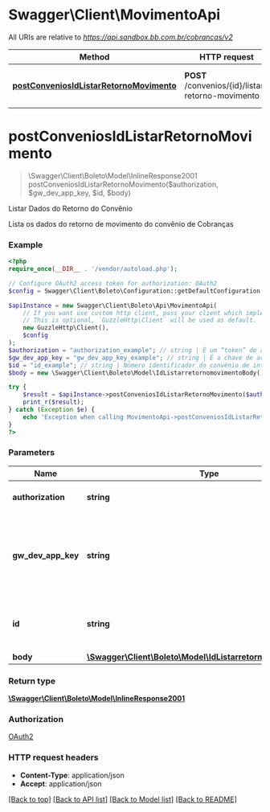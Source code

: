 # Swagger\Client\MovimentoApi

All URIs are relative to *https://api.sandbox.bb.com.br/cobrancas/v2*

Method | HTTP request | Description
------------- | ------------- | -------------
[**postConveniosIdListarRetornoMovimento**](MovimentoApi.md#postconveniosidlistarretornomovimento) | **POST** /convenios/{id}/listar-retorno-movimento | Listar Dados do Retorno do Convênio

# **postConveniosIdListarRetornoMovimento**
> \Swagger\Client\Boleto\Model\InlineResponse2001 postConveniosIdListarRetornoMovimento($authorization, $gw_dev_app_key, $id, $body)

Listar Dados do Retorno do Convênio

Lista os dados do retorno de movimento do convênio de Cobranças

### Example
```php
<?php
require_once(__DIR__ . '/vendor/autoload.php');

// Configure OAuth2 access token for authorization: OAuth2
$config = Swagger\Client\Boleto\Configuration::getDefaultConfiguration()->setAccessToken('YOUR_ACCESS_TOKEN');

$apiInstance = new Swagger\Client\Boleto\Api\MovimentoApi(
    // If you want use custom http client, pass your client which implements `GuzzleHttp\ClientInterface`.
    // This is optional, `GuzzleHttp\Client` will be used as default.
    new GuzzleHttp\Client(),
    $config
);
$authorization = "authorization_example"; // string | É um “token” de acesso fornecido pelo OAuth 2.0.Example: Bearer [ACCESS_TOKEN]
$gw_dev_app_key = "gw_dev_app_key_example"; // string | É a chave de acesso do aplicativo do desenvolvedor utilizada em produção, obtida no Portal do Desenvolvedor. Essa chave será usada para identificação do aplicativo.Para os testes em ambiente de homologação, trocar por gw-app-key. Ex: 0021239456d80136bebf005056891bed. CAMPO OBRIGATÓRIO.
$id = "id_example"; // string | Número identificador do convênio de intercambio de dados em meio eletrônico, pelo qual serão fornecidos os dados dos títulos de um ou mais serviços de cobrança contratados.
$body = new \Swagger\Client\Boleto\Model\IdListarretornomovimentoBody(); // \Swagger\Client\Boleto\Model\IdListarretornomovimentoBody |

try {
    $result = $apiInstance->postConveniosIdListarRetornoMovimento($authorization, $gw_dev_app_key, $id, $body);
    print_r($result);
} catch (Exception $e) {
    echo 'Exception when calling MovimentoApi->postConveniosIdListarRetornoMovimento: ', $e->getMessage(), PHP_EOL;
}
?>
```

### Parameters

Name | Type | Description  | Notes
------------- | ------------- | ------------- | -------------
 **authorization** | **string**| É um “token” de acesso fornecido pelo OAuth 2.0.Example: Bearer [ACCESS_TOKEN] |
 **gw_dev_app_key** | **string**| É a chave de acesso do aplicativo do desenvolvedor utilizada em produção, obtida no Portal do Desenvolvedor. Essa chave será usada para identificação do aplicativo.Para os testes em ambiente de homologação, trocar por gw-app-key. Ex: 0021239456d80136bebf005056891bed. CAMPO OBRIGATÓRIO. |
 **id** | **string**| Número identificador do convênio de intercambio de dados em meio eletrônico, pelo qual serão fornecidos os dados dos títulos de um ou mais serviços de cobrança contratados. |
 **body** | [**\Swagger\Client\Boleto\Model\IdListarretornomovimentoBody**](../Model/IdListarretornomovimentoBody.md)|  | [optional]

### Return type

[**\Swagger\Client\Boleto\Model\InlineResponse2001**](../Model/InlineResponse2001.md)

### Authorization

[OAuth2](../../README.md#OAuth2)

### HTTP request headers

 - **Content-Type**: application/json
 - **Accept**: application/json

[[Back to top]](#) [[Back to API list]](../../README.md#documentation-for-api-endpoints) [[Back to Model list]](../../README.md#documentation-for-models) [[Back to README]](../../README.md)
